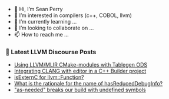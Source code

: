- 👋 Hi, I’m Sean Perry
- 👀 I’m interested in compilers (c++, COBOL, llvm)
- 🌱 I’m currently learning ...
- 💞️ I’m looking to collaborate on ...
- 📫 How to reach me ...

<!---
s66perry/s66perry is a ✨ special ✨ repository because its `README.md` (this file) appears on your GitHub profile.
You can click the Preview link to take a look at your changes.
--->
### 📕 Latest LLVM Discourse Posts

<!-- DISCOURSE-LLVM:START -->
- [Using LLVM/MLIR CMake-modules with Tablegen ODS](https://discourse.llvm.org/t/using-llvm-mlir-cmake-modules-with-tablegen-ods/75495#post_3)
- [Integrating CLANG with editor in a C++ Builder project](https://discourse.llvm.org/t/integrating-clang-with-editor-in-a-c-builder-project/75512#post_1)
- [isExternC for llvm::Function?](https://discourse.llvm.org/t/isexternc-for-llvm-function/75447#post_5)
- [What is the rationale for the name of hasReducedDebugInfo?](https://discourse.llvm.org/t/what-is-the-rationale-for-the-name-of-hasreduceddebuginfo/75502#post_2)
- [&quot;as-needed&quot; breaks our build with undefined symbols](https://discourse.llvm.org/t/as-needed-breaks-our-build-with-undefined-symbols/75505#post_5)
<!-- DISCOURSE-LLVM:END -->

